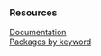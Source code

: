 ### Resources
[Documentation](https://docs.unity3d.com/Manual/PackagesList.html)  
[Packages by keyword](https://docs.unity3d.com/Manual/pack-keys.html)  